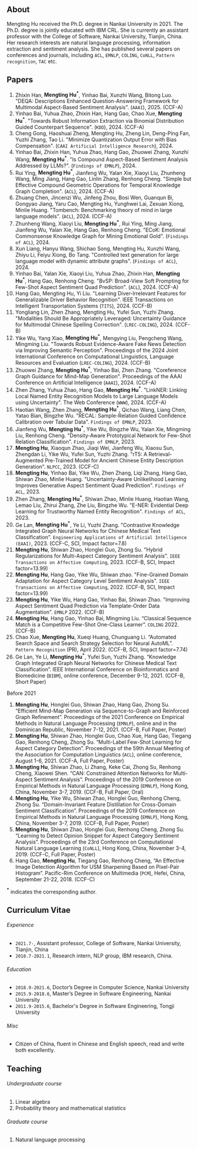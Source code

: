 ## About
 
Mengting Hu received the Ph.D. degree in Nankai University in 2021. The Ph.D. degree is jointly educated with IBM CRL. She is currently an assistant professor with the College of Software, Nankai University, Tianjin, China. Her research interests are natural language processing, information extraction and sentiment analysis. She has published several papers on conferences and journals, including `ACL`, `EMNLP`, `COLING`, `CoNLL`, `Pattern recognition`, `TAC` etc.

## Papers

1. Zhixin Han, **Mengting Hu<sup>*</sup>**, Yinhao Bai, Xunzhi Wang, Bitong Luo. "DEQA: Descriptions Enhanced Question-Answering Framework for Multimodal Aspect-Based Sentiment Analysis". (`AAAI`), 2025. (CCF-A)
2. Yinhao Bai, Yuhua Zhao, Zhixin Han, Hang Gao, Chao Xue, **Mengting Hu<sup>*</sup>**. "Towards Robust Information Extraction via Binomial Distribution Guided Counterpart Sequence". (`KDD`), 2024. (CCF-A)
3. Cheng Gong, Haoshuai Zheng, Mengting Hu, Zheng Lin, Deng-Ping Fan, Yuzhi Zhang, Tao Li. "Minimize Quantization Output Error with Bias Compensation". (`CAAI Artificial Intelligence Research`), 2024.
4. Yinhao Bai, Zhixin Han, Yuhua Zhao, Hang Gao, Zhuowei Zhang, Xunzhi Wang, **Mengting Hu<sup>*</sup>**. "Is Compound Aspect-Based Sentiment Analysis Addressed by LLMs?". (`Findings of EMNLP`), 2024.
5. Rui Ying, **Mengting Hu<sup>*</sup>**, Jianfeng Wu, Yalan Xie, Xiaoyi Liu, Zhunheng Wang, Ming Jiang, Hang Gao, Linlin Zhang, Renhong Cheng. "Simple but Effective Compound Geometric Operations for Temporal Knowledge Graph Completion". (`ACL`), 2024. (CCF-A)
6. Zhuang Chen, Jincenzi Wu, Jinfeng Zhou, Bosi Wen, Guanqun Bi, Gongyao Jiang, Yaru Cao, Mengting Hu, Yunghwei Lai, Zexuan Xiong, Minlie Huang. "Tombench: Benchmarking theory of mind in large language models". (`ACL`), 2024. (CCF-A)
7. Zhunheng Wang, Xiaoyi Liu, **Mengting Hu<sup>*</sup>**, Rui Ying, Ming Jiang, Jianfeng Wu, Yalan Xie, Hang Gao, Renhong Cheng. "ECoK: Emotional Commonsense Knowledge Graph for Mining Emotional Gold". (`Findings of ACL`), 2024.
8. Xun Liang, Hanyu Wang, Shichao Song, Mengting Hu, Xunzhi Wang, Zhiyu Li, Feiyu Xiong, Bo Tang. "Controlled text generation for large language model with dynamic attribute graphs". (`Findings of ACL`), 2024. 
9. Yinhao Bai, Yalan Xie, Xiaoyi Liu, Yuhua Zhao, Zhixin Han, **Mengting Hu<sup>*</sup>**, Hang Gao, Renhong Cheng. "BvSP: Broad-View Soft Prompting for Few-Shot Aspect Sentiment Quad Prediction". (`ACL`), 2024. (CCF-A)
10. Hang Gao, Mengting Hu, Yi Liu. "Learning Diver-Irrelevant Features for Generalizable Driver Behavior Recognition". IEEE Transactions on Intelligent Transportation Systems (`TITS`), 2024. (CCF-B)
11. Yongliang Lin, Zhen Zhang, Mengting Hu, Yufei Sun, Yuzhi Zhang. "Modalities Should Be Appropriately Leveraged: Uncertainty Guidance for Multimodal Chinese Spelling Correction". (`LREC-COLING`), 2024. (CCF-B)
12. Yike Wu, Yang Xiao, **Mengting Hu<sup>*</sup>**, Mengying Liu, Pengcheng Wang, Mingming Liu. "Towards Robust Evidence-Aware Fake News Detection via Improving Semantic Perception". Proceedings of the 2024 Joint International Conference on Computational Linguistics, Language Resources and Evaluation (`LREC-COLING`), 2024. (CCF-B)
13. Zhuowei Zhang, **Mengting Hu<sup>*</sup>**, Yinhao Bai, Zhen Zhang. "Coreference Graph Guidance for Mind-Map Generation". Proceedings of the AAAI Conference on Artificial Intelligence (`AAAI`), 2024. (CCF-A)
14. Zhen Zhang, Yuhua Zhao, Hang Gao, **Mengting Hu<sup>*</sup>**. "LinkNER: Linking Local Named Entity Recognition Models to Large Language Models using Uncertainty". The Web Conference (`WWW`), 2024. (CCF-A)
15. Haotian Wang, Zhen Zhang, **Mengting Hu<sup>*</sup>**, Qichao Wang, Liang Chen, Yatao Bian, Bingzhe Wu. "RECAL: Sample-Relation Guided Confidence Calibration over Tabular Data". `Findings of EMNLP`, 2023.
16. Jianfeng Wu, **Mengting Hu<sup>*</sup>**, Yike Wu, Bingzhe Wu, Yalan Xie, Mingming Liu, Renhong Cheng. "Density-Aware Prototypical Network for Few-Shot Relation Classification". `Findings of EMNLP`, 2023.
17. **Mengting Hu**, Xiaoqun Zhao, Jiaqi Wei, Jianfeng Wu, Xiaosu Sun, Zhengdan Li, Yike Wu, Yufei Sun, Yuzhi Zhang. "rT5: A Retrieval-Augmented Pre-Trained Model for Ancient Chinese Entity Description Generation". `NLPCC`, 2023. (CCF-C)
18. **Mengting Hu**, Yinhao Bai, Yike Wu, Zhen Zhang, Liqi Zhang, Hang Gao, Shiwan Zhao, Minlie Huang. "Uncertainty-Aware Unlikelihood Learning Improves Generative Aspect Sentiment Quad Prediction". `Findings of ACL`, 2023.
19. Zhen Zhang, **Mengting Hu<sup>*</sup>**, Shiwan Zhao, Minlie Huang, Haotian Wang, Lemao Liu, Zhirui Zhang, Zhe Liu, Bingzhe Wu. "E-NER: Evidential Deep Learning for Trustworthy Named Entity Recognition". `Findings of ACL`, 2023.
20. Ge Lan, **Mengting Hu<sup>*</sup>**, Ye Li, Yuzhi Zhang. "Contrastive Knowledge Integrated Graph Neural Networks for Chinese Medical Text Classification". `Engineering Applications of Artificial Intelligence (EAAI)`, 2023. (CCF-C, SCI, Impact factor=7.8)
21. **Mengting Hu**, Shiwan Zhao, Honglei Guo, Zhong Su. "Hybrid Regularizations for Multi-Aspect Category Sentiment Analysis". `IEEE Transactions on Affective Computing`, 2023. (CCF-B, SCI, Impact factor=13.99)
22. **Mengting Hu**, Hang Gao, Yike Wu, Shiwan zhao. "Fine-Grained Domain Adaptation for Aspect Category Level Sentiment Analysis". `IEEE Transactions on Affective Computing`, 2022. (CCF-B, SCI, Impact factor=13.99)
23. **Mengting Hu**, Yike Wu, Hang Gao, Yinhao Bai, Shiwan Zhao. "Improving Aspect Sentiment Quad Prediction via Template-Order Data Augmentation". `EMNLP` 2022. (CCF-B)
24. **Mengting Hu**, Hang Gao, Yinhao Bai, Mingming Liu. “Classical Sequence Match is a Competitive Few-Shot One-Class Learner”. `COLING` 2022. (CCF-B)
25. Chao Xue, **Mengting Hu**, Xueqi Huang, Chunguang Li. “Automated Search Space and Search Strategy Selection for Neural AutoML”. `Pattern Recognition` (PR), April 2022. (CCF-B, SCI, Impact factor=7.74)
26. Ge Lan, Ye Li, **Mengting Hu<sup>*</sup>**, Yufei Sun, Yuzhi Zhang. “Knowledge Graph Integrated Graph Neural Networks for Chinese Medical Text Classification”. IEEE International Conference on Bioinformatics and Biomedicine (`BIBM`), online conference, December 9-12, 2021. (CCF-B, Short Paper)

Before 2021
1. **Mengting Hu**, Honglei Guo, Shiwan Zhao, Hang Gao, Zhong Su. “Efficient Mind-Map Generation via Sequence-to-Graph and Reinforced Graph Refinement”. Proceedings of the 2021 Conference on Empirical Methods in Natural Language Processing (`EMNLP`), online and in the Dominican Republic, November 7-12, 2021. (CCF-B, Full Paper, Poster)
2. **Mengting Hu**, Shiwan Zhao, Honglei Guo, Chao Xue, Hang Gao, Tiegang Gao, Renhong Cheng, Zhong Su. “Multi-Label Few-Shot Learning for Aspect Category Detection”. Proceedings of the 59th Annual Meeting of the Association for Computation Linguistics (`ACL`), online conference, August 1-6, 2021. (CCF-A, Full Paper, Poster)
3. **Mengting Hu**, Shiwan Zhao, Li Zhang, Keke Cai, Zhong Su, Renhong Cheng, Xiaowei Shen. “CAN: Constrained Attention Networks for Multi-Aspect Sentiment Analysis”. Proceedings of the 2019 Conference on Empirical Methods in Natural Language Processing (`EMNLP`), Hong Kong, China, November 3-7, 2019. (CCF-B, Full Paper, Oral)
4. **Mengting Hu**, Yike Wu, Shiwan Zhao, Honglei Guo, Renhong Cheng, Zhong Su. “Domain-Invariant Feature Distillation for Cross-Domain Sentiment Classification”. Proceedings of the 2019 Conference on Empirical Methods in Natural Language Processing (`EMNLP`), Hong Kong, China, November 3-7, 2019. (CCF-B, Full Paper, Poster)
5. **Mengting Hu**, Shiwan Zhao, Honglei Guo, Renhong Cheng, Zhong Su. “Learning to Detect Opinion Snippet for Aspect Category Sentiment Analysis”. Proceedings of the 23rd Conference on Computational Natural Language Learning (`CoNLL`), Hong Kong, China, November 3-4, 2019. (CCF-C, Full Paper, Poster)
6. Hang Gao, **Mengting Hu**, Tiegang Gao, Renhong Cheng, “An Effective Image Detection Algorithm for USM Sharpening Based on Pixel-Pair Histogram”. Pacific-Rim Conference on Multimedia (`PCM`), Hefei, China, September 21-22, 2018. (CCF-C)

**<sup>*</sup>** indicates the corresponding author.

## Curriculum Vitae

###### Experience
- `2021.7-`, Assistant professor, College of Software, Nankai University, Tianjin, China <br />
- `2018.7-2021.1`, Research intern, NLP group, IBM research, China.

###### Education
- `2018.9-2021.6`, Doctor’s Degree in Computer Science, Nankai University <br />
- `2015.9-2018.6`, Master’s Degree in Software Engineering, Nankai University <br />
- `2011.9-2015.6`, Bachelor's Degree in Software Engineering, Tongji University

###### Misc
- Citizen of China, fluent in Chinese and English speech, read and write both excellently.

## Teaching

###### Undergraduate course
1. Linear algebra
2. Probability theory and mathematical statistics

###### Graduate course
1. Natural language processing
